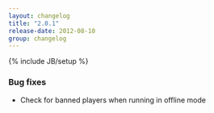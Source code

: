 ```yaml
---
layout: changelog
title: "2.0.1"
release-date: 2012-08-10
group: changelog
---
```

{% include JB/setup %}

### Bug fixes
- Check for banned players when running in offline mode
